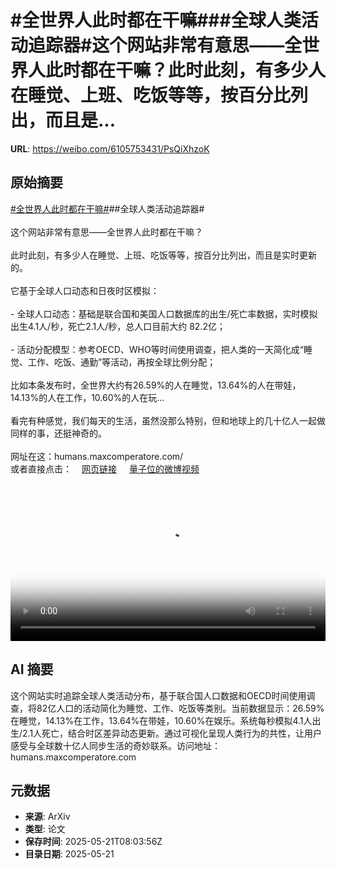 # #全世界人此时都在干嘛###全球人类活动追踪器#这个网站非常有意思——全世界人此时都在干嘛？此时此刻，有多少人在睡觉、上班、吃饭等等，按百分比列出，而且是...

**URL**: https://weibo.com/6105753431/PsQiXhzoK

## 原始摘要

<a href="https://m.weibo.cn/search?containerid=231522type%3D1%26t%3D10%26q%3D%23%E5%85%A8%E4%B8%96%E7%95%8C%E4%BA%BA%E6%AD%A4%E6%97%B6%E9%83%BD%E5%9C%A8%E5%B9%B2%E5%98%9B%23&amp;extparam=%23%E5%85%A8%E4%B8%96%E7%95%8C%E4%BA%BA%E6%AD%A4%E6%97%B6%E9%83%BD%E5%9C%A8%E5%B9%B2%E5%98%9B%23" data-hide=""><span class="surl-text">#全世界人此时都在干嘛#</span></a>##全球人类活动追踪器#<br><br>这个网站非常有意思——全世界人此时都在干嘛？<br><br>此时此刻，有多少人在睡觉、上班、吃饭等等，按百分比列出，而且是实时更新的。<br><br>它基于全球人口动态和日夜时区模拟：<br><br>- 全球人口动态：基础是联合国和美国人口数据库的出生/死亡率数据，实时模拟出生4.1人/秒，死亡2.1人/秒，总人口目前大约 82.2亿；<br><br>- 活动分配模型：参考OECD、WHO等时间使用调查，把人类的一天简化成“睡觉、工作、吃饭、通勤”等活动，再按全球比例分配；<br><br>比如本条发布时，全世界大约有26.59%的人在睡觉，13.64%的人在带娃，14.13%的人在工作，10.60%的人在玩...<br><br>看完有种感觉，我们每天的生活，虽然没那么特别，但和地球上的几十亿人一起做同样的事，还挺神奇的。<br><br>网址在这：humans.maxcomperatore.com/<br>或者直接点击：<a href="https://weibo.cn/sinaurl?u=https%3A%2F%2Fhumans.maxcomperatore.com%2F" data-hide=""><span class="url-icon"><img style="width: 1rem;height: 1rem" src="https://h5.sinaimg.cn/upload/2015/09/25/3/timeline_card_small_web_default.png" referrerpolicy="no-referrer"></span><span class="surl-text">网页链接</span></a> <a href="https://video.weibo.com/show?fid=1034:5168742326534193" data-hide=""><span class="url-icon"><img style="width: 1rem;height: 1rem" src="https://h5.sinaimg.cn/upload/2015/09/25/3/timeline_card_small_video_default.png" referrerpolicy="no-referrer"></span><span class="surl-text">量子位的微博视频</span></a><br clear="both"><div style="clear: both"></div><video controls="controls" poster="https://tvax3.sinaimg.cn/orj480/006Fd7o3ly1i1n2zhp8cij31640u0jsw.jpg" style="width: 100%"><source src="https://f.video.weibocdn.com/o0/fEEufz74lx08opS8HGZy010412002eRx0E010.mp4?label=mp4_720p&amp;template=1008x720.25.0&amp;ori=0&amp;ps=1CwnkDw1GXwCQx&amp;Expires=1747818040&amp;ssig=g12ICSwNNh&amp;KID=unistore,video"><source src="https://f.video.weibocdn.com/o0/FliCUs1Llx08opS8F4LS010412000ZLz0E010.mp4?label=mp4_hd&amp;template=672x480.25.0&amp;ori=0&amp;ps=1CwnkDw1GXwCQx&amp;Expires=1747818040&amp;ssig=sZs%2FzEyxLJ&amp;KID=unistore,video"><source src="https://f.video.weibocdn.com/o0/tNW925r9lx08opS8K4uI010412000zfn0E010.mp4?label=mp4_ld&amp;template=504x360.25.0&amp;ori=0&amp;ps=1CwnkDw1GXwCQx&amp;Expires=1747818040&amp;ssig=5ZINZBbIo7&amp;KID=unistore,video"><p>视频无法显示，请前往<a href="https://video.weibo.com/show?fid=1034%3A5168742326534193" target="_blank" rel="noopener noreferrer">微博视频</a>观看。</p></video>

## AI 摘要

这个网站实时追踪全球人类活动分布，基于联合国人口数据和OECD时间使用调查，将82亿人口的活动简化为睡觉、工作、吃饭等类别。当前数据显示：26.59%在睡觉，14.13%在工作，13.64%在带娃，10.60%在娱乐。系统每秒模拟4.1人出生/2.1人死亡，结合时区差异动态更新。通过可视化呈现人类行为的共性，让用户感受与全球数十亿人同步生活的奇妙联系。访问地址：humans.maxcomperatore.com

## 元数据

- **来源**: ArXiv
- **类型**: 论文
- **保存时间**: 2025-05-21T08:03:56Z
- **目录日期**: 2025-05-21
